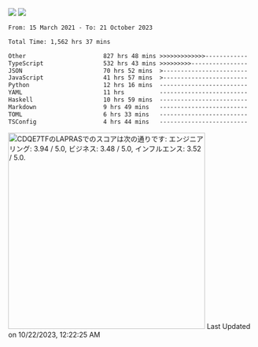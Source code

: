 <div>
  <img src="https://github-readme-stats.vercel.app/api?username=naporin0624&count_private=true&show_icons=true" />
  <img src="https://github-readme-stats.vercel.app/api/top-langs/?username=naporin0624&layout=compact&hide=css" />
  <!--START_SECTION:waka-->

```txt
From: 15 March 2021 - To: 21 October 2023

Total Time: 1,562 hrs 37 mins

Other                      827 hrs 48 mins >>>>>>>>>>>>>------------   52.98 %
TypeScript                 532 hrs 43 mins >>>>>>>>>----------------   34.09 %
JSON                       70 hrs 52 mins  >------------------------   04.54 %
JavaScript                 41 hrs 57 mins  >------------------------   02.69 %
Python                     12 hrs 16 mins  -------------------------   00.79 %
YAML                       11 hrs          -------------------------   00.70 %
Haskell                    10 hrs 59 mins  -------------------------   00.70 %
Markdown                   9 hrs 49 mins   -------------------------   00.63 %
TOML                       6 hrs 33 mins   -------------------------   00.42 %
TSConfig                   4 hrs 44 mins   -------------------------   00.30 %
```

<!--END_SECTION:waka-->
  
  <!--START_SECTION:lapras-card-->
<p ><a href="https://lapras.com/public/CDQE7TF" target="_blank" rel="noopener noreferrer"><img alt="CDQE7TFのLAPRASでのスコアは次の通りです: エンジニアリング: 3.94 / 5.0, ビジネス: 3.48 / 5.0, インフルエンス: 3.52 / 5.0." src="https://lapras-card-generator.vercel.app/api/svg?e=3.94&b=3.48&i=3.52&b1=%23232323&b2=%236d6d6d&i1=%23212121&i2=%23818181&l=ja" width="400" ></a>  
Last Updated on 10/22/2023, 12:22:25 AM</p>
<!--END_SECTION:lapras-card-->
</div>
